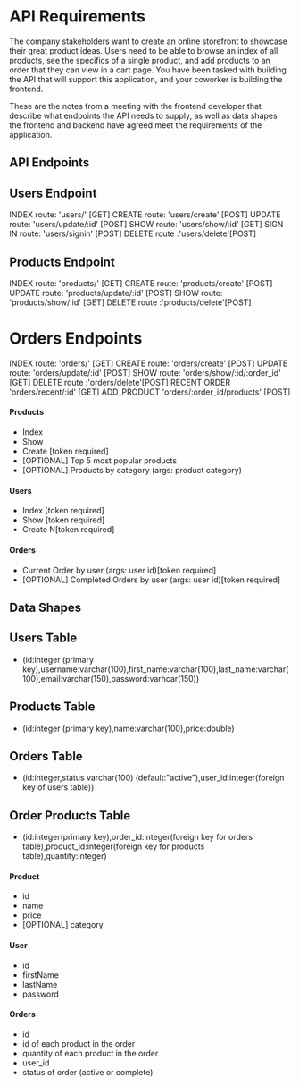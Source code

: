 # API Requirements
The company stakeholders want to create an online storefront to showcase their great product ideas. Users need to be able to browse an index of all products, see the specifics of a single product, and add products to an order that they can view in a cart page. You have been tasked with building the API that will support this application, and your coworker is building the frontend.

These are the notes from a meeting with the frontend developer that describe what endpoints the API needs to supply, as well as data shapes the frontend and backend have agreed meet the requirements of the application. 

## API Endpoints
## Users Endpoint
INDEX route: 'users/' [GET] 
CREATE route: 'users/create' [POST] 
UPDATE route: 'users/update/:id' [POST] 
SHOW route: 'users/show/:id' [GET] 
SIGN IN route: 'users/signin' [POST] 
DELETE route :'users/delete'[POST]
## Products Endpoint
INDEX route: 'products/' [GET] 
CREATE route: 'products/create' [POST] 
UPDATE route: 'products/update/:id' [POST] 
SHOW route: 'products/show/:id' [GET] 
DELETE route :'products/delete'[POST]
# Orders Endpoints
INDEX route: 'orders/' [GET] 
CREATE route: 'orders/create' [POST] 
UPDATE route: 'orders/update/:id' [POST] 
SHOW route: 'orders/show/:id/:order_id' [GET] 
DELETE route :'orders/delete'[POST]
RECENT ORDER 'orders/recent/:id' [GET]
ADD_PRODUCT 'orders/:order_id/products' [POST]

#### Products
- Index 
- Show
- Create [token required]
- [OPTIONAL] Top 5 most popular products 
- [OPTIONAL] Products by category (args: product category)

#### Users
- Index [token required]
- Show [token required]
- Create N[token required]

#### Orders
- Current Order by user (args: user id)[token required]
- [OPTIONAL] Completed Orders by user (args: user id)[token required]

## Data Shapes

## Users Table 
- (id:integer (primary key),username:varchar(100),first_name:varchar(100),last_name:varchar(100),email:varchar(150),password:varhcar(150))
## Products Table
- (id:integer (primary key),name:varchar(100),price:double)
## Orders Table
- (id:integer,status varchar(100) (default:"active"),user_id:integer(foreign key of users table))
## Order Products Table 
- (id:integer(primary key),order_id:integer(foreign key for orders table),product_id:integer(foreign key for products table),quantity:integer)
#### Product
-  id
- name
- price
- [OPTIONAL] category
#### User
- id
- firstName
- lastName
- password

#### Orders
- id
- id of each product in the order
- quantity of each product in the order
- user_id
- status of order (active or complete)